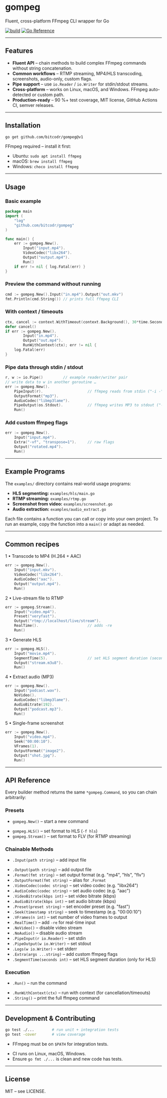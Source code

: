 # gompeg  

Fluent, cross-platform FFmpeg CLI wrapper for Go

[![build](https://github.com/bitcodr/gompeg/actions/workflows/ci.yml/badge.svg)](https://github.com/bitcodr/gompeg/actions/workflows/ci.yml)
[![Go Reference](https://pkg.go.dev/badge/github.com/bitcodr/gompeg.svg)](https://pkg.go.dev/github.com/bitcodr/gompeg)

---

## Features

* **Fluent API** – chain methods to build complex FFmpeg commands without string concatenation.  
* **Common workflows** – RTMP streaming, MP4/HLS transcoding, screenshots, audio-only, custom flags.  
* **Pipe support** – use `io.Reader` / `io.Writer` for stdin/stdout streams.  
* **Cross-platform** – works on Linux, macOS, and Windows.  FFmpeg auto-detected or custom path.  
* **Production-ready** – 90 %+ test coverage, MIT license, GitHub Actions CI, semver releases.  

---

## Installation

```bash
go get github.com/bitcodr/gompeg@v1
```

FFmpeg required – install it first:
* Ubuntu: `sudo apt install ffmpeg`
* macOS: `brew install ffmpeg`
* Windows: `choco install ffmpeg`

---

## Usage

### Basic example

```go
package main
import (
    "log"
    "github.com/bitcodr/gompeg"
)

func main() {
    err := gompeg.New().
        Input("input.mp4").
        VideoCodec("libx264").
        Output("output.mp4").
        Run()
    if err != nil { log.Fatal(err) }
}
```

### Preview the command without running

```go
cmd := gompeg.New().Input("in.mp4").Output("out.mkv")
fmt.Println(cmd.String()) // prints full ffmpeg CLI
```

### With context / timeouts

```go
ctx, cancel := context.WithTimeout(context.Background(), 30*time.Second)
defer cancel()
if err := gompeg.New().
        Input("in.mp4").
        Output("out.mp4").
        RunWithContext(ctx); err != nil {
    log.Fatal(err)
}
```

### Pipe data through stdin / stdout

```go
r, w := io.Pipe()         // example reader/writer pair
// write data to w in another goroutine …
err := gompeg.New().
    PipeInput(r).                    // ffmpeg reads from stdin ("-i -")
    OutputFormat("mp3").
    AudioCodec("libmp3lame").
    PipeOutput(os.Stdout).           // ffmpeg writes MP3 to stdout ("-")
    Run()
```

### Add custom ffmpeg flags

```go
err := gompeg.New().
    Input("input.mp4").
    Extra("-vf", "transpose=1").     // raw flags
    Output("rotated.mp4").
    Run()
```

---

## Example Programs

The `examples/` directory contains real-world usage programs:

* **HLS segmenting:** `examples/hls/main.go`
* **RTMP streaming:** `examples/rtmp.go`
* **Screenshot from video:** `examples/screenshot.go`
* **Audio extraction:** `examples/audio_extract.go`

Each file contains a function you can call or copy into your own project. To run an example, copy the function into a `main()` or adapt as needed.

---

## Common recipes

1 • Transcode to MP4 (H.264 + AAC)

```go
err := gompeg.New().
    Input("input.mkv").
    VideoCodec("libx264").
    AudioCodec("aac").
    Output("output.mp4").
    Run()
```

2 • Live-stream file to RTMP

```go
err := gompeg.Stream().
    Input("video.mp4").
    Preset("veryfast").
    Output("rtmp://localhost/live/stream").
    RealTime().                      // adds -re
    Run()
```

3 • Generate HLS

```go
err := gompeg.HLS().
    Input("movie.mp4").
    SegmentTime(5).                  // set HLS segment duration (seconds)
    Output("stream.m3u8").
    Run()
```

4 • Extract audio (MP3)

```go
err := gompeg.New().
    Input("podcast.wav").
    NoVideo().
    AudioCodec("libmp3lame").
    AudioBitrate(192).
    Output("podcast.mp3").
    Run()
```

5 • Single-frame screenshot

```go
err := gompeg.New().
    Input("video.mp4").
    Seek("00:00:10").
    VFrames(1).
    OutputFormat("image2").
    Output("shot.jpg").
    Run()
```

---

## API Reference

Every builder method returns the same `*gompeg.Command`, so you can chain arbitrarily:

### Presets

- `gompeg.New()` – start a new command
* `gompeg.HLS()` – set format to HLS (`-f hls`)
* `gompeg.Stream()` – set format to FLV (for RTMP streaming)

### Chainable Methods

- `.Input(path string)` – add input file
* `.Output(path string)` – add output file
* `.Format(fmt string)` – set output format (e.g. "mp4", "hls", "flv")
* `.OutputFormat(fmt string)` – alias for `.Format`
* `.VideoCodec(codec string)` – set video codec (e.g. "libx264")
* `.AudioCodec(codec string)` – set audio codec (e.g. "aac")
* `.VideoBitrate(kbps int)` – set video bitrate (kbps)
* `.AudioBitrate(kbps int)` – set audio bitrate (kbps)
* `.Preset(preset string)` – set encoder preset (e.g. "fast")
* `.Seek(timestamp string)` – seek to timestamp (e.g. "00:00:10")
* `.VFrames(n int)` – set number of video frames to output
* `.RealTime()` – add `-re` for real-time input
* `.NoVideo()` – disable video stream
* `.NoAudio()` – disable audio stream
* `.PipeInput(r io.Reader)` – set stdin
* `.PipeOutput(w io.Writer)` – set stdout
* `.Logs(w io.Writer)` – set stderr
* `.Extra(args ...string)` – add custom ffmpeg flags
* `.SegmentTime(seconds int)` – set HLS segment duration (only for HLS)

### Execution

- `.Run()` – run the command
* `.RunWithContext(ctx)` – run with context (for cancellation/timeouts)
* `.String()` – print the full ffmpeg command

---

## Development & Contributing

```sh
go test ./...        # run unit + integration tests
go test -cover       # view coverage
```

- FFmpeg must be on `$PATH` for integration tests.
* CI runs on Linux, macOS, Windows.
* Ensure `go fmt ./...` is clean and new code has tests.

---

## License

MIT – see LICENSE.
